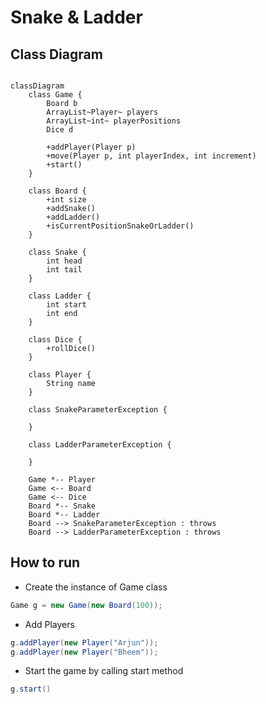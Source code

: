 # Snake & Ladder

[](./Snakes_And_Ladders.gif)

## Class Diagram

```mermaid

classDiagram
    class Game {
        Board b
        ArrayList~Player~ players
        ArrayList~int~ playerPositions
        Dice d
        
        +addPlayer(Player p)
        +move(Player p, int playerIndex, int increment)
        +start()
    }

    class Board {
        +int size
        +addSnake()
        +addLadder()
        +isCurrentPositionSnakeOrLadder()
    }
    
    class Snake {
        int head
        int tail
    }

    class Ladder {
        int start
        int end
    }

    class Dice {
        +rollDice()
    }

    class Player {
        String name
    }

    class SnakeParameterException {

    }

    class LadderParameterException {

    }

    Game *-- Player
    Game <-- Board
    Game <-- Dice
    Board *-- Snake
    Board *-- Ladder
    Board --> SnakeParameterException : throws
    Board --> LadderParameterException : throws

```

## How to run
- Create the instance of Game class
```java
Game g = new Game(new Board(100));
```

- Add Players
```java
g.addPlayer(new Player("Arjun"));
g.addPlayer(new Player("Bheem"));
```

- Start the game by calling start method
```java
g.start()
```
